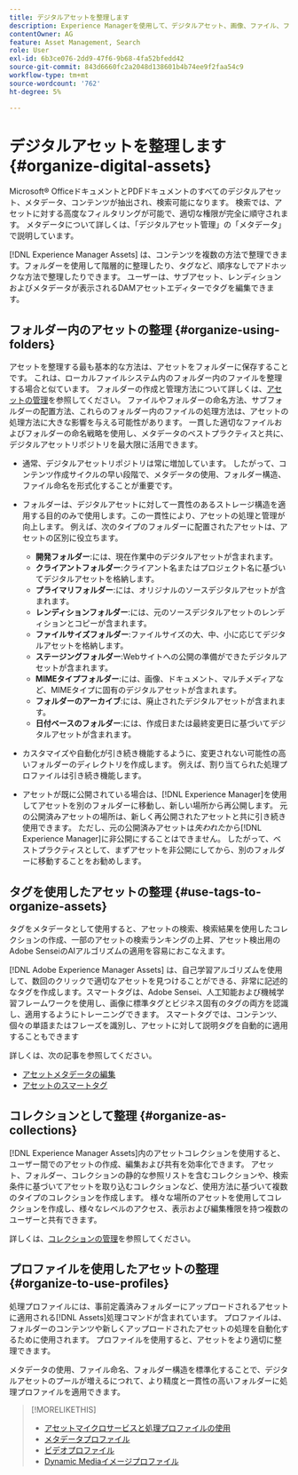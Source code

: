```yaml
---
title: デジタルアセットを整理します
description: Experience Managerを使用して、デジタルアセット、画像、ファイル、フォルダーなどを整理します。
contentOwner: AG
feature: Asset Management, Search
role: User
exl-id: 6b3ce076-2dd9-47f6-9b68-4fa52bfedd42
source-git-commit: 843d6660fc2a2048d138601b4b74ee9f2faa54c9
workflow-type: tm+mt
source-wordcount: '762'
ht-degree: 5%

---
```


# デジタルアセットを整理します {#organize-digital-assets}

Microsoft® OfficeドキュメントとPDFドキュメントのすべてのデジタルアセット、メタデータ、コンテンツが抽出され、検索可能になります。 検索では、アセットに対する高度なフィルタリングが可能で、適切な権限が完全に順守されます。 メタデータについて詳しくは、「デジタルアセット管理」の「メタデータ」で説明しています。

[!DNL Experience Manager Assets] は、コンテンツを複数の方法で整理できます。フォルダーを使用して階層的に整理したり、タグなど、順序なしでアドホックな方法で整理したりできます。 ユーザーは、サブアセット、レンディションおよびメタデータが表示されるDAMアセットエディターでタグを編集できます。

<!-- Commenting to pull down the existing content before applying changes wrt CQDOC-15930
## Create folders {#create-folders}

When organizing a collection of assets, for example, all *Nature* images, you can create folders to keep them together. You can use folders to categorize and organize your assets. [!DNL Assets] does not require you to organize assets in folders to work better.

>[!NOTE]
>
>Sharing an Assets folder (in Marketing Cloud) of the type `sling:OrderedFolder`, is not supported. If you want to share a folder, do not select Ordered when creating a folder.

1. Navigate to the place in your digital assets folder where you want to create a new folder.
1. In the menu, click **[!UICONTROL Create]**. Select **[!UICONTROL New Folder]**.
1. In the **[!UICONTROL Title]** field, provide a folder name. By default, DAM uses the title that you provided as the folder name. Once the folder is created, you can override the default and specify another folder name.
1. Click **[!UICONTROL Create]**. Your folder is displayed in the digital assets folder.

## Add CUG properties to folders {#add-cug-properties-to-folders}

You can limit who can access certain folders in Assets by making the folder part of a closed user group (CUG). To make a folder part of a CUG:

1. In Assets, right-click the folder you want to add closed user group properties for and select **Properties**.  
1. Click the **CUG** tab.
1. Select the **Enabled** check box to make the folder and its assets available only to a closed user group.  
1. Browse to the login page, if there is one, to add that information. Add admitted groups by clicking **Add item**. If necessary, add the realm. Click **OK** to save your changes.

## Use tags to organize assets {#use-tags-to-organize-assets}

You can use folders or tags or both to organize assets. Adding tags to assets makes them more easy to retrieve during a search. To add tags to an asset, follow these steps:

1. In the Digital Asset Manager, double-click the asset to open it.
1. In the **Tags** area, open the menu to reveal the available tags. Select tags as appropriate. To delete a tag, hover the pointer over the tag and click `X` to delete it.
1. Click **Save** to save any tags you added.

Date24/08/2021
-->

## フォルダー内のアセットの整理 {#organize-using-folders}

アセットを整理する最も基本的な方法は、アセットをフォルダーに保存することです。 これは、ローカルファイルシステム内のフォルダー内のファイルを整理する場合と似ています。 フォルダーの作成と管理方法について詳しくは、[アセットの管理](manage-digital-assets.md)を参照してください。 ファイルやフォルダーの命名方法、サブフォルダーの配置方法、これらのフォルダー内のファイルの処理方法は、アセットの処理方法に大きな影響を与える可能性があります。 一貫した適切なファイルおよびフォルダーの命名戦略を使用し、メタデータのベストプラクティスと共に、デジタルアセットリポジトリを最大限に活用できます。

* 通常、デジタルアセットリポジトリは常に増加しています。 したがって、コンテンツ作成サイクルの早い段階で、メタデータの使用、フォルダー構造、ファイル命名を形式化することが重要です。
* フォルダーは、デジタルアセットに対して一貫性のあるストレージ構造を適用する目的のみで使用します。この一貫性により、アセットの処理と管理が向上します。 例えば、次のタイプのフォルダーに配置されたアセットは、アセットの区別に役立ちます。

   * **開発フォルダー**:には、現在作業中のデジタルアセットが含まれます。
   * **クライアントフォルダー**:クライアント名またはプロジェクト名に基づいてデジタルアセットを格納します。
   * **プライマリフォルダー**:には、オリジナルのソースデジタルアセットが含まれます。
   * **レンディションフォルダー**:には、元のソースデジタルアセットのレンディションとコピーが含まれます。
   * **ファイルサイズフォルダー**:ファイルサイズの大、中、小に応じてデジタルアセットを格納します。
   * **ステージングフォルダー**:Webサイトへの公開の準備ができたデジタルアセットが含まれます。
   * **MIMEタイプフォルダー**:には、画像、ドキュメント、マルチメディアなど、MIMEタイプに固有のデジタルアセットが含まれます。
   * **フォルダーのアーカイブ**:には、廃止されたデジタルアセットが含まれます。
   * **日付ベースのフォルダー**:には、作成日または最終変更日に基づいてデジタルアセットが含まれます。

* カスタマイズや自動化が引き続き機能するように、変更されない可能性の高いフォルダーのディレクトリを作成します。 例えば、割り当てられた処理プロファイルは引き続き機能します。
* アセットが既に公開されている場合は、[!DNL Experience Manager]を使用してアセットを別のフォルダーに移動し、新しい場所から再公開します。 元の公開済みアセットの場所は、新しく再公開されたアセットと共に引き続き使用できます。 ただし、元の公開済みアセットは&#x200B;*失われた*&#x200B;から[!DNL Experience Manager]に非公開にすることはできません。 したがって、ベストプラクティスとして、まずアセットを非公開にしてから、別のフォルダーに移動することをお勧めします。

## タグを使用したアセットの整理 {#use-tags-to-organize-assets}

タグをメタデータとして使用すると、アセットの検索、検索結果を使用したコレクションの作成、一部のアセットの検索ランキングの上昇、アセット検出用のAdobe SenseiのAIアルゴリズムの適用を容易におこなえます。

[!DNL Adobe Experience Manager Assets] は、自己学習アルゴリズムを使用して、数回のクリックで適切なアセットを見つけることができる、非常に記述的なタグを作成します。スマートタグは、Adobe Sensei、人工知能および機械学習フレームワークを使用し、画像に標準タグとビジネス固有のタグの両方を認識し、適用するようにトレーニングできます。 スマートタグでは、コンテンツ、個々の単語またはフレーズを識別し、アセットに対して説明タグを自動的に適用することもできます

詳しくは、次の記事を参照してください。

* [アセットメタデータの編集](meta-edit.md)
* [アセットのスマートタグ](smart-tags.md)

## コレクションとして整理 {#organize-as-collections}

[!DNL Experience Manager Assets]内のアセットコレクションを使用すると、ユーザー間でのアセットの作成、編集および共有を効率化できます。 アセット、フォルダー、コレクションの静的な参照リストを含むコレクションや、検索条件に基づいてアセットを取り込むコレクションなど、使用方法に基づいて複数のタイプのコレクションを作成します。 様々な場所のアセットを使用してコレクションを作成し、様々なレベルのアクセス、表示および編集権限を持つ複数のユーザーと共有できます。

詳しくは、[コレクションの管理](manage-collections.md)を参照してください。


## プロファイルを使用したアセットの整理 {#organize-to-use-profiles}

処理プロファイルには、事前定義済みフォルダーにアップロードされるアセットに適用される[!DNL Assets]処理コマンドが含まれています。 プロファイルは、フォルダーのコンテンツや新しくアップロードされたアセットの処理を自動化するために使用されます。 プロファイルを使用すると、アセットをより適切に整理できます。

メタデータの使用、ファイル命名、フォルダー構造を標準化することで、デジタルアセットのプールが増えるにつれて、より精度と一貫性の高いフォルダーに処理プロファイルを適用できます。

>[!MORELIKETHIS]
>
>* [アセットマイクロサービスと処理プロファイルの使用](asset-microservices-configure-and-use.md)
>* [メタデータプロファイル](metadata-profiles.md)
>* [ビデオプロファイル](/help/assets/dynamic-media/video-profiles.md)
>* [Dynamic Mediaイメージプロファイル](/help/assets/dynamic-media/image-profiles.md)


